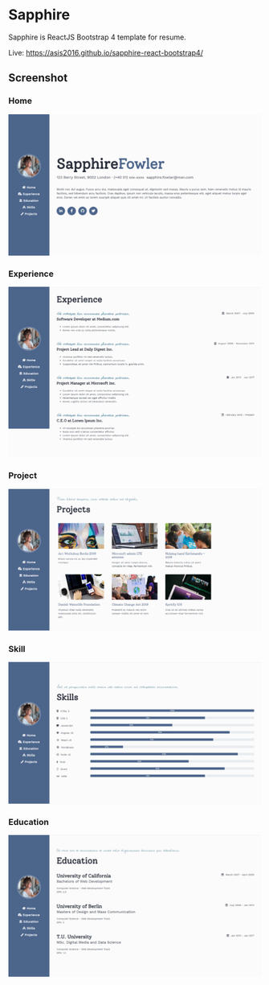 # Sapphire
 Sapphire is ReactJS Bootstrap 4 template for resume.
 
 Live: https://asis2016.github.io/sapphire-react-bootstrap4/
 
 ## Screenshot

### Home
![Screenshot](/screenshots/home.png)

### Experience
![Screenshot](/screenshots/experience.png)

### Project
![Screenshot](/screenshots/project.png)

### Skill
![Screenshot](/screenshots/skill.png)

### Education
![Screenshot](/screenshots/education.png)
